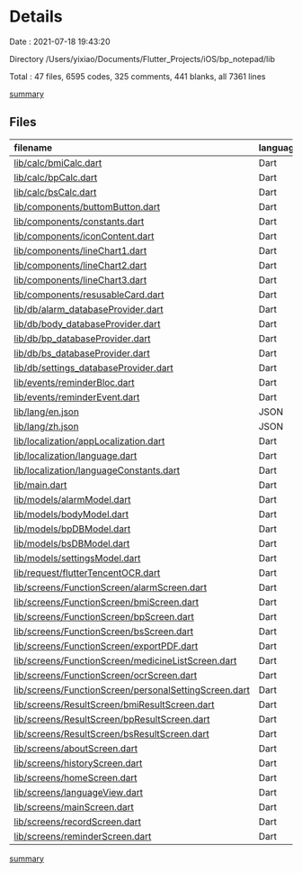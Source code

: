 # Details

Date : 2021-07-18 19:43:20

Directory /Users/yixiao/Documents/Flutter_Projects/iOS/bp_notepad/lib

Total : 47 files,  6595 codes, 325 comments, 441 blanks, all 7361 lines

[summary](results.md)

## Files
| filename | language | code | comment | blank | total |
| :--- | :--- | ---: | ---: | ---: | ---: |
| [lib/calc/bmiCalc.dart](/lib/calc/bmiCalc.dart) | Dart | 30 | 2 | 7 | 39 |
| [lib/calc/bpCalc.dart](/lib/calc/bpCalc.dart) | Dart | 16 | 1 | 4 | 21 |
| [lib/calc/bsCalc.dart](/lib/calc/bsCalc.dart) | Dart | 11 | 1 | 4 | 16 |
| [lib/components/buttomButton.dart](/components/buttonButton.dart) | Dart | 29 | 1 | 2 | 32 |
| [lib/components/constants.dart](/lib/components/constants.dart) | Dart | 101 | 2 | 22 | 125 |
| [lib/components/iconContent.dart](/lib/components/iconContent.dart) | Dart | 25 | 1 | 3 | 29 |
| [lib/components/lineChart1.dart](/lib/components/lineChart1.dart) | Dart | 445 | 22 | 13 | 480 |
| [lib/components/lineChart2.dart](/lib/components/lineChart2.dart) | Dart | 349 | 5 | 10 | 364 |
| [lib/components/lineChart3.dart](/lib/components/lineChart3.dart) | Dart | 387 | 15 | 14 | 416 |
| [lib/components/resusableCard.dart](/lib/components/resusableCard.dart) | Dart | 27 | 1 | 2 | 30 |
| [lib/db/alarm_databaseProvider.dart](/lib/db/alarm_databaseProvider.dart) | Dart | 107 | 10 | 17 | 134 |
| [lib/db/body_databaseProvider.dart](/lib/db/body_databaseProvider.dart) | Dart | 88 | 9 | 18 | 115 |
| [lib/db/bp_databaseProvider.dart](/lib/db/bp_databaseProvider.dart) | Dart | 85 | 10 | 16 | 111 |
| [lib/db/bs_databaseProvider.dart](/lib/db/bs_databaseProvider.dart) | Dart | 75 | 9 | 16 | 100 |
| [lib/db/settings_databaseProvider.dart](/lib/db/settings_databaseProvider.dart) | Dart | 76 | 13 | 16 | 105 |
| [lib/events/reminderBloc.dart](/lib/events/reminderBloc.dart) | Dart | 23 | 2 | 3 | 28 |
| [lib/events/reminderEvent.dart](/lib/events/reminderEvent.dart) | Dart | 20 | 4 | 9 | 33 |
| [lib/lang/en.json](/lib/lang/en.json) | JSON | 117 | 0 | 0 | 117 |
| [lib/lang/zh.json](/lib/lang/zh.json) | JSON | 118 | 0 | 0 | 118 |
| [lib/localization/appLocalization.dart](/lib/localization/appLocalization.dart) | Dart | 38 | 11 | 14 | 63 |
| [lib/localization/language.dart](/lib/localization/language.dart) | Dart | 12 | 1 | 4 | 17 |
| [lib/localization/languageConstants.dart](/lib/localization/languageConstants.dart) | Dart | 25 | 2 | 6 | 33 |
| [lib/main.dart](/lib/main.dart) | Dart | 67 | 12 | 9 | 88 |
| [lib/models/alarmModel.dart](/lib/models/alarmModel.dart) | Dart | 39 | 1 | 5 | 45 |
| [lib/models/bodyModel.dart](/lib/models/bodyModel.dart) | Dart | 32 | 1 | 5 | 38 |
| [lib/models/bpDBModel.dart](/lib/models/bpDBModel.dart) | Dart | 32 | 1 | 5 | 38 |
| [lib/models/bsDBModel.dart](/lib/models/bsDBModel.dart) | Dart | 26 | 1 | 5 | 32 |
| [lib/models/settingsModel.dart](/lib/models/settingsModel.dart) | Dart | 42 | 1 | 11 | 54 |
| [lib/request/flutterTencentOCR.dart](/lib/request/flutterTencentOCR.dart) | Dart | 130 | 12 | 32 | 174 |
| [lib/screens/FunctionScreen/alarmScreen.dart](/lib/screens/FunctionScreen/alarmScreen.dart) | Dart | 309 | 15 | 15 | 339 |
| [lib/screens/FunctionScreen/bmiScreen.dart](/lib/screens/FunctionScreen/bmiScreen.dart) | Dart | 523 | 2 | 4 | 529 |
| [lib/screens/FunctionScreen/bpScreen.dart](/lib/screens/FunctionScreen/bpScreen.dart) | Dart | 485 | 1 | 4 | 490 |
| [lib/screens/FunctionScreen/bsScreen.dart](/lib/screens/FunctionScreen/bsScreen.dart) | Dart | 285 | 1 | 5 | 291 |
| [lib/screens/FunctionScreen/exportPDF.dart](/lib/screens/FunctionScreen/exportPDF.dart) | Dart | 192 | 37 | 20 | 249 |
| [lib/screens/FunctionScreen/medicineListScreen.dart](/lib/screens/FunctionScreen/medicineListScreen.dart) | Dart | 49 | 0 | 6 | 55 |
| [lib/screens/FunctionScreen/ocrScreen.dart](/lib/screens/FunctionScreen/ocrScreen.dart) | Dart | 344 | 15 | 16 | 375 |
| [lib/screens/FunctionScreen/personalSettingScreen.dart](/lib/screens/FunctionScreen/personalSettingScreen.dart) | Dart | 552 | 2 | 7 | 561 |
| [lib/screens/ResultScreen/bmiResultScreen.dart](/lib/screens/ResultScreen/bmiResultScreen.dart) | Dart | 101 | 16 | 7 | 124 |
| [lib/screens/ResultScreen/bpResultScreen.dart](/lib/screens/ResultScreen/bpResultScreen.dart) | Dart | 173 | 1 | 6 | 180 |
| [lib/screens/ResultScreen/bsResultScreen.dart](/lib/screens/ResultScreen/bsResultScreen.dart) | Dart | 114 | 1 | 6 | 121 |
| [lib/screens/aboutScreen.dart](/lib/screens/aboutScreen.dart) | Dart | 148 | 1 | 4 | 153 |
| [lib/screens/historyScreen.dart](/lib/screens/historyScreen.dart) | Dart | 280 | 3 | 20 | 303 |
| [lib/screens/homeScreen.dart](/lib/screens/homeScreen.dart) | Dart | 94 | 3 | 6 | 103 |
| [lib/screens/languageView.dart](/lib/screens/languageView.dart) | Dart | 61 | 1 | 7 | 69 |
| [lib/screens/mainScreen.dart](/lib/screens/mainScreen.dart) | Dart | 54 | 70 | 16 | 140 |
| [lib/screens/recordScreen.dart](/lib/screens/recordScreen.dart) | Dart | 86 | 1 | 5 | 92 |
| [lib/screens/reminderScreen.dart](/lib/screens/reminderScreen.dart) | Dart | 173 | 4 | 15 | 192 |

[summary](results.md)